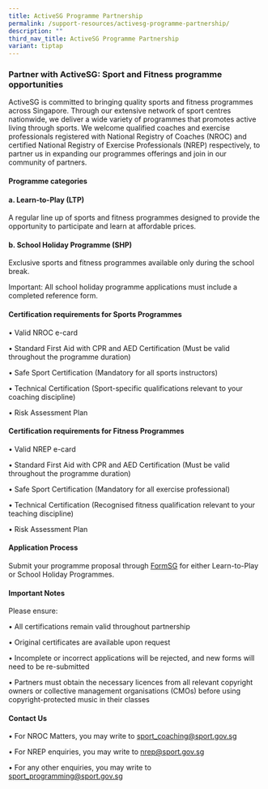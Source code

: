 ```yaml
---
title: ActiveSG Programme Partnership
permalink: /support-resources/activesg-programme-partnership/
description: ""
third_nav_title: ActiveSG Programme Partnership
variant: tiptap
---
```

<h3><strong>Partner with ActiveSG: Sport and Fitness programme opportunities</strong></h3>
<p>ActiveSG is committed to bringing quality sports and fitness programmes
across Singapore. Through our extensive network of sport centres nationwide,
we deliver a wide variety of programmes that promotes active living through
sports. We welcome qualified coaches and exercise professionals registered
with National Registry of Coaches (NROC) and certified National Registry
of Exercise Professionals (NREP) respectively, to partner us in expanding
our programmes offerings and join in our community of partners.</p>
<p></p>
<h4><strong>Programme categories </strong></h4>
<h4><strong>a. Learn-to-Play (LTP)</strong></h4>
<p>A regular line up of sports and fitness programmes designed to provide
the opportunity to participate and learn at affordable prices.</p>
<h4><strong>b. School Holiday Programme (SHP)</strong></h4>
<p>Exclusive sports and fitness programmes available only during the school
break.</p>
<p>Important: All school holiday programme applications must include a completed
reference form.</p>
<h4><strong>Certification requirements for Sports Programmes</strong></h4>
<p>• Valid NROC e-card</p>
<p>• Standard First Aid with CPR and AED Certification (Must be valid throughout
the programme duration)</p>
<p>• Safe Sport Certification (Mandatory for all sports instructors)</p>
<p>• Technical Certification (Sport-specific qualifications relevant to your
coaching discipline)</p>
<p>• Risk Assessment Plan</p>
<p></p>
<h4><strong>Certification requirements for Fitness Programmes</strong></h4>
<p>• Valid NREP e-card</p>
<p>• Standard First Aid with CPR and AED Certification (Must be valid throughout
the programme duration)</p>
<p>• Safe Sport Certification (Mandatory for all exercise professional)</p>
<p>• Technical Certification (Recognised fitness qualification relevant to
your teaching discipline)</p>
<p>• Risk Assessment Plan</p>
<p></p>
<h4><strong>Application Process</strong></h4>
<p>Submit your programme proposal through <a href="https://go.gov.sg/ltpform1" rel="noopener nofollow" target="_blank">FormSG</a> for either Learn-to-Play or
School Holiday Programmes.</p>
<p></p>
<h4><strong>Important Notes</strong></h4>
<p>Please ensure:</p>
<p>• All certifications remain valid throughout partnership</p>
<p>• Original certificates are available upon request</p>
<p>• Incomplete or incorrect applications will be rejected, and new forms
will need to be re-submitted</p>
<p>• Partners must obtain the necessary licences from all relevant copyright
owners or collective management organisations (CMOs) before using copyright-protected
music in their classes</p>
<p></p>
<h4><strong>Contact Us</strong></h4>
<p>• For NROC Matters, you may write to <a href="mailto:sport_coaching@sport.gov.sg" rel="noopener noreferrer nofollow" target="_blank">sport_coaching@sport.gov.sg</a>
</p>
<p>• For NREP enquiries, you may write to <a href="mailto:nrep@sport.gov.sg" rel="noopener noreferrer nofollow" target="_blank">nrep@sport.gov.sg</a>
</p>
<p>• For any other enquiries, you may write to <a href="mailto:sport_programming@sport.gov.sg" rel="noopener noreferrer nofollow" target="_blank">sport_programming@sport.gov.sg</a>
</p>
<p></p>
<p></p>